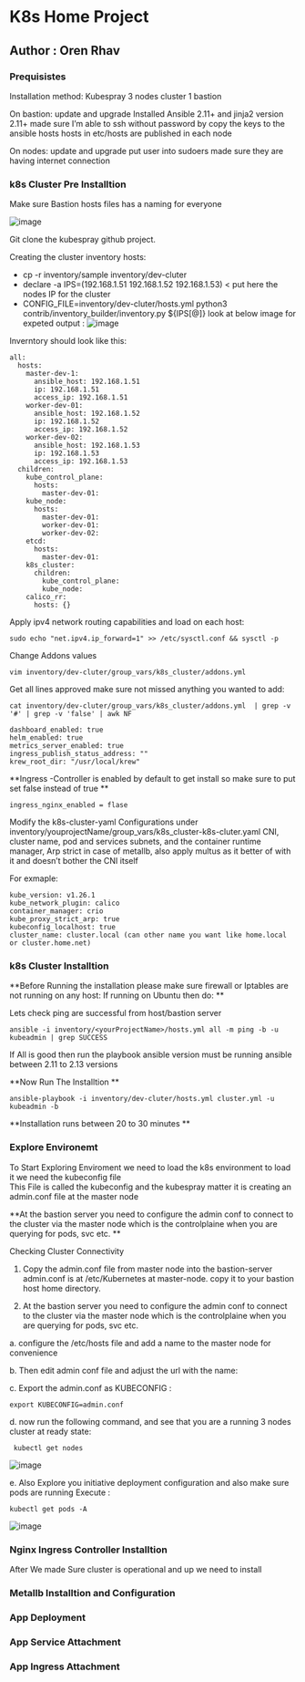 # K8s Home Project 

## Author : Oren Rhav 

### Prequisistes

Installation method: Kubespray 
3 nodes cluster 
1 bastion 

On bastion:
update and upgrade 
Installed Ansible 2.11+ and jinja2 version 2.11+ 
made sure I’m able to ssh without password by copy the keys to the ansible hosts 
hosts in etc/hosts are published in each node

On nodes: 
update and upgrade 
put user into sudoers
made sure they are having internet connection 
  
### k8s Cluster Pre Installtion

Make sure Bastion hosts files has a naming for everyone

![image](https://user-images.githubusercontent.com/117763723/221857982-a233f129-bde4-4363-8ba7-97bba4e8edf4.png)


Git clone the kubespray github project.

Creating the cluster inventory hosts: 
- cp -r inventory/sample inventory/dev-cluter
- declare -a IPS=(192.168.1.51 192.168.1.52 192.168.1.53)  < put here the nodes IP for the cluster 
- CONFIG_FILE=inventory/dev-cluter/hosts.yml python3 contrib/inventory_builder/inventory.py ${IPS[@]}
look at below image for expeted output : 
![image](https://user-images.githubusercontent.com/117763723/221852389-b4748696-f106-4cee-9e69-ce8c284b9edb.png)

Inverntory should look like this: 
```
all:
  hosts:
    master-dev-1:
      ansible_host: 192.168.1.51
      ip: 192.168.1.51
      access_ip: 192.168.1.51
    worker-dev-01:
      ansible_host: 192.168.1.52
      ip: 192.168.1.52
      access_ip: 192.168.1.52
    worker-dev-02:
      ansible_host: 192.168.1.53
      ip: 192.168.1.53
      access_ip: 192.168.1.53
  children:
    kube_control_plane:
      hosts:
        master-dev-01:
    kube_node:
      hosts:
        master-dev-01:
        worker-dev-01:
        worker-dev-02:
    etcd:
      hosts:
        master-dev-01:
    k8s_cluster:
      children:
        kube_control_plane:
        kube_node:
    calico_rr:
      hosts: {}
```

Apply ipv4 network routing capabilities and load on each host:

```
sudo echo "net.ipv4.ip_forward=1" >> /etc/sysctl.conf && sysctl -p
```

Change Addons values 

```
vim inventory/dev-cluter/group_vars/k8s_cluster/addons.yml
```

Get all lines approved make sure not missed anything you wanted to add: 

```
cat inventory/dev-cluter/group_vars/k8s_cluster/addons.yml  | grep -v '#' | grep -v 'false' | awk NF

dashboard_enabled: true
helm_enabled: true
metrics_server_enabled: true
ingress_publish_status_address: ""
krew_root_dir: "/usr/local/krew"
```

**Ingress -Controller is enabled by default to get install so make sure to put set false instead of true **

```
ingress_nginx_enabled = flase
```


Modify the k8s-cluster-yaml Configurations under inventory/youprojectName/group_vars/k8s_cluster-k8s-cluter.yaml
CNI, cluster name, pod and services subnets, and the container runtime manager, Arp strict in case of metallb, also apply multus as it better of with it and doesn’t bother the CNI itself

For exmaple: 

```
kube_version: v1.26.1
kube_network_plugin: calico
container_manager: crio
kube_proxy_strict_arp: true 
kubeconfig_localhost: true
cluster_name: cluster.local (can other name you want like home.local or cluster.home.net)
```

### k8s Cluster Installtion 


**Before Running the installation please make sure firewall or Iptables are not running on any host: 
If running on Ubuntu then do: **


Lets check ping are successful from host/bastion server 

```
ansible -i inventory/<yourProjectName>/hosts.yml all -m ping -b -u kubeadmin | grep SUCCESS
```

If All is good then run the playbook ansible version must be running ansible between 2.11 to 2.13 versions 


**Now Run The Installtion **

```
ansible-playbook -i inventory/dev-cluter/hosts.yml cluster.yml -u kubeadmin -b
```


**Installation runs between 20 to 30 minutes **


### Explore Environemt 

To Start Exploring Enviroment we need to load the k8s environment to load it we need the kubeconfig file  
This File is called the kubeconfig 
and the kubespray matter it is creating an admin.conf file at the master node 

**At the bastion server you need to configure the admin conf to connect to the cluster via the master node which is the controlplaine when you are querying for pods, svc etc. 
**


Checking Cluster Connectivity 

1.	Copy the admin.conf file from master node into the bastion-server 
admin.conf is at /etc/Kubernetes at master-node. 
copy it to your bastion host home directory. 

2.	At the bastion server you need to configure the admin conf to connect to the cluster via the master node which is the controlplaine when you are querying for pods, svc etc. 

a. configure the /etc/hosts file and add a name to the master node for convenience
 
b. Then edit admin conf file and adjust the url with the name: 
 
c. Export the admin.conf as KUBECONFIG :
```
export KUBECONFIG=admin.conf 
```

d. now run the following command, and see that you are a running 3 nodes cluster at ready state: 
```
 kubectl get nodes  
```
![image](https://user-images.githubusercontent.com/117763723/221905880-2f0db023-8dab-48e7-98a9-bf3e7c86d910.png)


e. Also Explore you initiative deployment configuration and also make sure pods are running
Execute :
``` 
kubectl get pods -A
```
![image](https://user-images.githubusercontent.com/117763723/221908688-3dfe1181-d03a-4bd7-85fd-61847632c778.png)
 

### Nginx Ingress Controller Installtion 

After We made Sure cluster is operational and up we need to install

### Metallb Installtion and Configuration 

### App Deployment 

### App Service Attachment 

### App Ingress Attachment  
